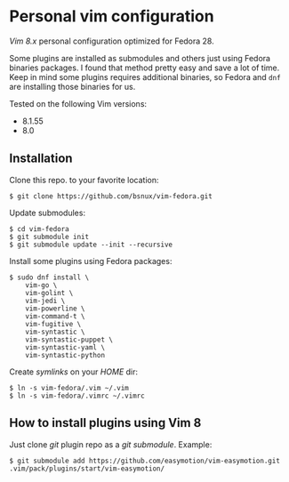# Personal vim configuration

*Vim 8.x* personal configuration optimized for Fedora 28.

Some plugins are installed as submodules and others just using Fedora binaries
packages. I found that method pretty easy and save a lot of time. Keep in mind
some plugins requires additional binaries, so Fedora and `dnf` are installing
those binaries for us.

Tested on the following Vim versions:

* 8.1.55
* 8.0

## Installation

Clone this repo. to your favorite location:

```
$ git clone https://github.com/bsnux/vim-fedora.git
```

Update submodules:

```
$ cd vim-fedora
$ git submodule init
$ git submodule update --init --recursive
```

Install some plugins using Fedora packages:

```
$ sudo dnf install \
    vim-go \
    vim-golint \
    vim-jedi \
    vim-powerline \
    vim-command-t \
    vim-fugitive \
    vim-syntastic \
    vim-syntastic-puppet \
    vim-syntastic-yaml \
    vim-syntastic-python
```

Create *symlinks* on your *HOME* dir:

```
$ ln -s vim-fedora/.vim ~/.vim
$ ln -s vim-fedora/.vimrc ~/.vimrc
```

## How to install plugins using Vim 8

Just clone *git* plugin repo as a *git submodule*. Example:

```
$ git submodule add https://github.com/easymotion/vim-easymotion.git .vim/pack/plugins/start/vim-easymotion/
```
